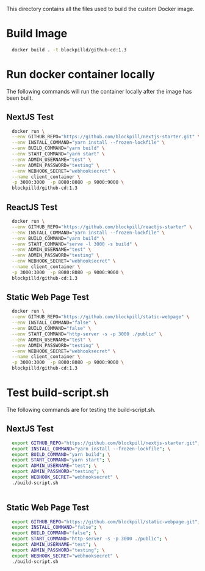 This directory contains all the files used to build the custom Docker image. 

# Build Image
```bash
  docker build . -t blockpilld/github-cd:1.3
```

# Run docker container locally
The following commands will run the container locally after the image has been built.
## NextJS Test
```bash
  docker run \
  --env GITHUB_REPO="https://github.com/blockpill/nextjs-starter.git" \
  --env INSTALL_COMMAND="yarn install --frozen-lockfile" \
  --env BUILD_COMMAND="yarn build" \
  --env START_COMMAND="yarn start" \
  --env ADMIN_USERNAME="test" \
  --env ADMIN_PASSWORD="testing" \
  --env WEBHOOK_SECRET="webhooksecret" \
  --name client_container \
  -p 3000:3000  -p 8080:8080 -p 9000:9000 \
  blockpilld/github-cd:1.3
```

## ReactJS Test
```bash
  docker run \
  --env GITHUB_REPO="https://github.com/blockpill/reactjs-starter" \
  --env INSTALL_COMMAND="yarn install --frozen-lockfile" \
  --env BUILD_COMMAND="yarn build" \
  --env START_COMMAND="serve -l 3000 -s build" \
  --env ADMIN_USERNAME="test" \
  --env ADMIN_PASSWORD="testing" \
  --env WEBHOOK_SECRET="webhooksecret" \
  --name client_container \
  -p 3000:3000  -p 8080:8080 -p 9000:9000 \
  blockpilld/github-cd:1.3
```

## Static Web Page Test
```bash
  docker run \
  --env GITHUB_REPO="https://github.com/blockpill/static-webpage" \
  --env INSTALL_COMMAND="false" \
  --env BUILD_COMMAND="false" \
  --env START_COMMAND="http-server -s -p 3000 ./public" \
  --env ADMIN_USERNAME="test" \
  --env ADMIN_PASSWORD="testing" \
  --env WEBHOOK_SECRET="webhooksecret" \
  --name client_container \
  -p 3000:3000  -p 8080:8080 -p 9000:9000 \
  blockpilld/github-cd:1.3
```

# Test build-script.sh
The following commands are for testing the build-script.sh. 

## NextJS Test
```bash
  export GITHUB_REPO="https://github.com/blockpill/nextjs-starter.git"; \
  export INSTALL_COMMAND="yarn install --frozen-lockfile"; \
  export BUILD_COMMAND="yarn build"; \
  export START_COMMAND="yarn start"; \
  export ADMIN_USERNAME="test"; \
  export ADMIN_PASSWORD="testing"; \
  export WEBHOOK_SECRET="webhooksecret" \
  ./build-script.sh  
      
```

## Static Web Page Test
```bash
  export GITHUB_REPO="https://github.com/blockpill/static-webpage.git"; \
  export INSTALL_COMMAND="false"; \
  export BUILD_COMMAND="false"; \
  export START_COMMAND="http-server -s -p 3000 ./public"; \
  export ADMIN_USERNAME="test"; \
  export ADMIN_PASSWORD="testing"; \
  export WEBHOOK_SECRET="webhooksecret" \
  ./build-script.sh  
```


